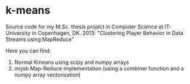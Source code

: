 k-means
=======

Source code for my M.Sc. thesis project in Computer Science at IT-University in Copenhagen, DK. 2013: "Clustering Player Behavior in Data Streams using MapReduce"

Here you can find:
 1. Normal Kmeans using scipy and numpy arrays
 2. mrjob Map-Reduce implementation (using a combiner function and a numpy array vectorisation)
